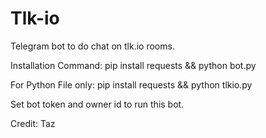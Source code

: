 # Tlk-io
Telegram bot to do chat on tlk.io rooms.

Installation Command: pip install requests && python bot.py

For Python File only: pip install requests && python tlkio.py

Set bot token and owner id to run this bot.

Credit: Taz
